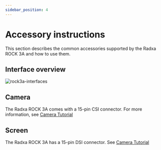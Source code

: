 ```yaml
---
sidebar_position: 4
---
```


# Accessory instructions

This section describes the common accessories supported by the Radxa ROCK 3A and how to use them.

## Interface overview

![rock3a-interfaces](/img/rock3/3a/rock3a-system-block-diagram.webp)

## Camera

The Radxa ROCK 3A comes with a 15-pin CSI connector. For more information, see [Camera Tutorial](../accessories/camera)

## Screen

The Radxa ROCK 3A has a 15-pin DSI connector. See [Camera Tutorial](../accessories/display)

